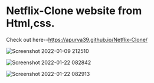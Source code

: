 # Netflix-Clone website from Html,css.
Check out here--https://apurva39.github.io/Netflix-Clone/

![Screenshot 2022-01-09 212510](https://user-images.githubusercontent.com/88641285/150622405-7ddfc4cf-a909-4789-ab0a-364c2b965486.png)

![Screenshot 2022-01-22 082842](https://user-images.githubusercontent.com/88641285/150622417-e0eb0598-158c-4b94-83ee-9723f90d479a.png)

![Screenshot 2022-01-22 082913](https://user-images.githubusercontent.com/88641285/150622426-772c6630-5dfc-453c-9780-0c6de3b1ec03.png)

